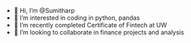 - 👋 Hi, I’m @Sumitharp
- 👀 I’m interested in coding in python, pandas 
- 🌱 I’m recently completed Certificate of Fintech at UW
- 💞️ I’m looking to collaborate in finance projects and analysis 


<!---
Sumitharp/Sumitharp is a ✨ special ✨ repository because its `README.md` (this file) appears on your GitHub profile.
You can click the Preview link to take a look at your changes.
--->
